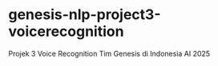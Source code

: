 # genesis-nlp-project3-voicerecognition
Projek 3 Voice Recognition Tim Genesis di Indonesia AI 2025

